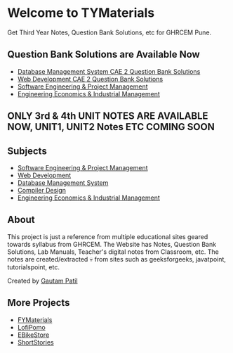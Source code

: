 # Welcome to TYMaterials

Get Third Year Notes, Question Bank Solutions, etc for GHRCEM Pune.

## **Question Bank Solutions are Available Now**

- [Database Management System CAE 2 Question Bank Solutions](dbms/DBMS-CAE-2-Question-Bank.md)
- [Web Development CAE 2 Question Bank Solutions](WD/WD-CAE-2-Question-Bank.md)
- [Software Engineering & Project Management](sepm/SEPM-CAE-2-Question-Bank.md)
- [Engineering Economics & Industrial Management](eeim/EEIM-CAE-2-Question-Bank.md)

## **ONLY 3rd & 4th UNIT NOTES ARE AVAILABLE NOW, UNIT1, UNIT2 Notes ETC COMING SOON**

## Subjects

- [Software Engineering & Project Management](sepm/index.md)
- [Web Development](WD/index.md)
- [Database Management System](dbms/index.md)
- [Compiler Design](cd/index.md)
- [Engineering Economics & Industrial Management](eeim/index.md)

## About

This project is just a reference from multiple educational sites geared towards syllabus from GHRCEM.
The Website has Notes, Question Bank Solutions, Lab Manuals, Teacher's digital notes from Classroom, etc. The notes are created/extracted :skull: from sites such as geeksforgeeks, javatpoint, tutorialspoint, etc.

Created by [Gautam Patil](https://gautampatil.tech)

## More Projects

- [FYMaterials](https://fymaterials.live)
- [LofiPomo](https://lofipomo.gautampatil11.repl.co)
- [EBikeStore](https://ebikestore.gautampatil.tech)
- [ShortStories](https://short-stories-webapp.vercel.app/)
